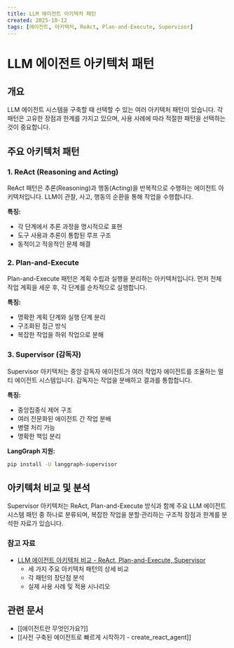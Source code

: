 ```yaml
---
title: LLM 에이전트 아키텍처 패턴
created: 2025-10-12
tags: [에이전트, 아키텍처, ReAct, Plan-and-Execute, Supervisor]
---
```


# LLM 에이전트 아키텍처 패턴

## 개요

LLM 에이전트 시스템을 구축할 때 선택할 수 있는 여러 아키텍처 패턴이 있습니다. 각 패턴은 고유한 장점과 한계를 가지고 있으며, 사용 사례에 따라 적절한 패턴을 선택하는 것이 중요합니다.

## 주요 아키텍처 패턴

### 1. ReAct (Reasoning and Acting)

ReAct 패턴은 추론(Reasoning)과 행동(Acting)을 반복적으로 수행하는 에이전트 아키텍처입니다. LLM이 관찰, 사고, 행동의 순환을 통해 작업을 수행합니다.

**특징:**
- 각 단계에서 추론 과정을 명시적으로 표현
- 도구 사용과 추론이 통합된 루프 구조
- 동적이고 적응적인 문제 해결

### 2. Plan-and-Execute

Plan-and-Execute 패턴은 계획 수립과 실행을 분리하는 아키텍처입니다. 먼저 전체 작업 계획을 세운 후, 각 단계를 순차적으로 실행합니다.

**특징:**
- 명확한 계획 단계와 실행 단계 분리
- 구조화된 접근 방식
- 복잡한 작업을 하위 작업으로 분해

### 3. Supervisor (감독자)

Supervisor 아키텍처는 중앙 감독자 에이전트가 여러 작업자 에이전트를 조율하는 멀티 에이전트 시스템입니다. 감독자는 작업을 분배하고 결과를 통합합니다.

**특징:**
- 중앙집중식 제어 구조
- 여러 전문화된 에이전트 간 작업 분배
- 병렬 처리 가능
- 명확한 책임 분리

**LangGraph 지원:**
```bash
pip install -U langgraph-supervisor
```

## 아키텍처 비교 및 분석

Supervisor 아키텍처는 ReAct, Plan-and-Execute 방식과 함께 주요 LLM 에이전트 시스템 패턴 중 하나로 분류되며, 복잡한 작업을 분할·관리하는 구조적 장점과 한계를 분석한 자료가 있습니다.

### 참고 자료

- [LLM 에이전트 아키텍처 비교 - ReAct, Plan-and-Execute, Supervisor](https://syshin0116.github.io/AI/Agent-Architecture-Comparison)
  - 세 가지 주요 아키텍처 패턴의 상세 비교
  - 각 패턴의 장단점 분석
  - 실제 사용 사례 및 적용 시나리오

## 관련 문서

- [[에이전트란 무엇인가요?]]
- [[사전 구축된 에이전트로 빠르게 시작하기 - create_react_agent]]

